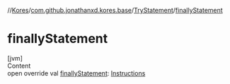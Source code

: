 //[Kores](../../index.md)/[com.github.jonathanxd.kores.base](../index.md)/[TryStatement](index.md)/[finallyStatement](finally-statement.md)



# finallyStatement  
[jvm]  
Content  
open override val [finallyStatement](finally-statement.md): [Instructions](../../com.github.jonathanxd.kores/-instructions/index.md)  



